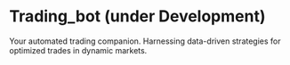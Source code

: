 # Trading_bot (under Development)
Your automated trading companion. Harnessing data-driven strategies for optimized trades in dynamic markets.
